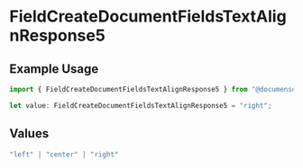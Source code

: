 # FieldCreateDocumentFieldsTextAlignResponse5

## Example Usage

```typescript
import { FieldCreateDocumentFieldsTextAlignResponse5 } from "@documenso/sdk-typescript/models/operations";

let value: FieldCreateDocumentFieldsTextAlignResponse5 = "right";
```

## Values

```typescript
"left" | "center" | "right"
```